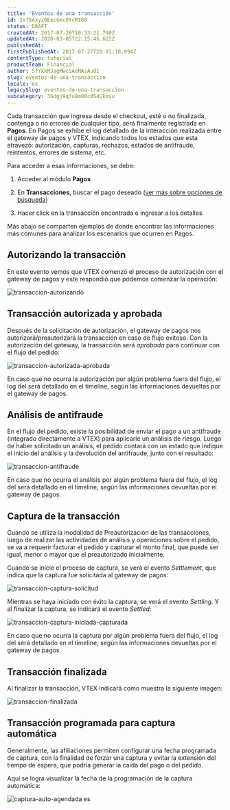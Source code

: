 ```yaml
---
title: 'Eventos de una transacción'
id: 2xf5Axyz6EecGmcOYcMI60
status: DRAFT
createdAt: 2017-07-26T10:33:21.740Z
updatedAt: 2020-03-05T22:15:46.622Z
publishedAt: 
firstPublishedAt: 2017-07-27T20:01:18.994Z
contentType: tutorial
productTeam: Financial
author: 5fYXkMJagMwcSAeMAsAuOI
slug: eventos-de-una-transaccion
locale: es
legacySlug: eventos-de-una-transaccion
subcategory: 3Gdgj9qfu8mO0c0S4Ukmsu
---
```


Cada transacción que ingresa desde el checkout, esté o no finalizada, contenga o no errores de cualquier tipo, será finalmente registrada en **Pagos**. En Pagos se exhibe el log detallado de la interacción realizada entre el gateway de pagos y VTEX, indicando todos los estados que esta atravezó: autorización, capturas, rechazos, estados de antifraude, reintentos, errores de sistema, etc. 

Para acceder a esas informaciones, se debe:

1. Acceder al módulo __Pagos__

2. En __Transacciones__, buscar el pago deseado ([ver más sobre opciones de búsqueda](https://help.vtex.com/es/tutorial/transacciones-como-buscar "Como buscar transacciones"))

3. Hacer click en la transacción encontrada e ingresar a los detalles.

Más abajo se comparten ejemplos de donde encontrar las informaciones más comunes para analizar los escenarios que ocurren en Pagos.

## Autorizando la transacción

En este evento vemos que VTEX comenzó el proceso de autorización con el gateway de pagos y este respondió que podemos comenzar la operación:

![transaccion-autorizando](https://images.contentful.com/alneenqid6w5/5t9nrVLHG0ImUq6KoG0kWS/cb760295e335e209642495a72f8a6c3a/transaccion-autorizando.png)

## Transacción autorizada y aprobada

Después de la solicitación de autorización, el gateway de pagos nos autorizará/preautorizará la transacción en caso de flujo exitoso. Con la autorización del gateway, la transacción será _aprobada_ para continuar con el flujo del pedido:

![transaccion-autorizada-aprobada](https://images.contentful.com/alneenqid6w5/2czvz4AZkECkCoC2CCmOME/92b9272bc3cf7302b3f51a69010591bf/transaccion-autorizada-aprobada.png)

En caso que no ocurra la autorización por algún problema fuera del flujo, el log del será detallado en el timeline, según las informaciones devueltas por el gateway de pagos.

## Análisis de antifraude

En el flujo del pedido, existe la posibilidad de enviar el pago a un antifraude (integrado directamente a VTEX) para aplicarle un análisis de riesgo. Luego de haber solicitado un análisis, el pedido contará con un estado que indique el inicio del análisis y la devolución del antifraude, junto con el resultado:

![transaccion-antifraude](https://images.contentful.com/alneenqid6w5/3MjNaFOEJyiumaUyO2owSa/84130c11335612c4d982c016cc160616/transaccion-antifraude.png)

En caso que no ocurra el análisis por algún problema fuera del flujo, el log del será detallado en el timeline, según las informaciones devueltas por el gateway de pagos.

## Captura de la transacción

Cuando se utiliza la modalidad de Preautorización de las transacciones, luego de realizar las actividades de análisis y operaciones sobre el pedido, se va a requerir facturar el pedido y capturar el monto final, que puede ser igual, menor o mayor que el preautorizado inicialmente.

Cuando se inicie el proceso de captura, se verá el evento _Settlement_, que indica que la captura fue solicitada al gateway de pagos:

![transaccion-captura-solicitud](https://images.contentful.com/alneenqid6w5/4ZnegfgNcA4MQsgMuQaAsE/478d66d4b763730762637cc75a1aaea4/transaccion-captura-solicitud.png)

Mientras se haya iniciado con éxito la captura, se verá el evento _Settling_. Y al finalizar la captura, se indicará el evento _Settled_:

![transaccion-captura-iniciada-capturada](https://images.contentful.com/alneenqid6w5/2Z2fPSYG5WK0YqSCuWGAQi/42f03171a702ada307bd85b21614757f/transaccion-captura-iniciada-capturada.png)

En caso que no ocurra la captura por algún problema fuera del flujo, el log del será detallado en el timeline, según las informaciones devueltas por el gateway de pagos.

## Transacción finalizada

Al finalizar la transacción, VTEX indicará como muestra la siguiente imagen:

![transaccion-finalizada](https://images.contentful.com/alneenqid6w5/68PjN2ChyMWqYQ4Owm8Yk6/0a440ea3cf6e5190b7b03e72d6a7e7e8/transaccion-finalizada.png)

## Transacción programada para captura automática

Generalmente, las afiliaciones permiten configurar una fecha programada de captura, con la finalidad de forzar una captura y evitar la extensión del tiempo de espera, que podría generar la caída del pago o del pedido.

Aquí se logra visualizar la fecha de la programación de la captura automática:

![captura-auto-agendada es](https://images.ctfassets.net/alneenqid6w5/6aACu6LopG4OUC6AWIAMuC/957305614367791a46fe152d021b3430/transa____o_programada_cap_auto_es.png)

